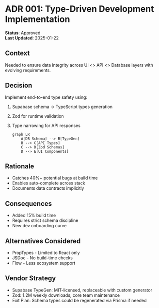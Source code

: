 # ADR 001: Type-Driven Development Implementation

**Status**: Approved  
**Last Updated**: 2025-01-22

## Context  

Needed to ensure data integrity across UI <> API <> Database layers with evolving requirements.

## Decision  

Implement end-to-end type safety using:

1. Supabase schema -> TypeScript types generation
2. Zod for runtime validation
3. Type narrowing for API responses

    ```mermaid
    graph LR
        A[DB Schema] --> B[TypeGen]
        B --> C[API Types]
        C --> D[Zod Schemas]
        D --> E[UI Components]
    ```

## Rationale  

- Catches 40%+ potential bugs at build time
- Enables auto-complete across stack
- Documents data contracts implicitly

## Consequences  

- Added 15% build time
- Requires strict schema discipline
- New dev onboarding curve

## Alternatives Considered  

- PropTypes - Limited to React only
- JSDoc - No build-time checks
- Flow - Less ecosystem support

## Vendor Strategy

- Supabase TypeGen: MIT-licensed, replaceable with custom generator
- Zod: 1.2M weekly downloads, core team maintenance
- Exit Plan: Schema types could be regenerated via Prisma if needed
